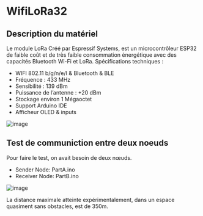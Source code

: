 # WifiLoRa32
## Description du matériel
Le module LoRa Créé par Espressif Systems, est un microcontrôleur ESP32 de faible coût et de très faible consommation énergétique avec des capacités Bluetooth Wi-Fi et LoRa.
Spécifications techniques :
- WIFI 802.11 b/g/n/e/I & Bluetooth & BLE
- Fréquence : 433 MHz
- Sensibilité : 139 dBm
- Puissance de l’antenne : +20 dBm
- Stockage environ 1 Mégaoctet
- Support Arduino IDE
- Afficheur OLED & inputs

![image](https://user-images.githubusercontent.com/72503356/119068580-64cc8200-b9dc-11eb-8505-39d2b5bf63d0.png)

## Test de communiction entre deux noeuds
Pour faire le test, on avait besoin de deux nœuds.
-  Sender Node: PartA.ino
-  Receiver Node: PartB.ino


![image](https://user-images.githubusercontent.com/72503356/119068729-ac530e00-b9dc-11eb-8b5d-6ee07f50d8d5.png)

La distance maximale atteinte expérimentalement, dans un espace quasiment sans obstacles, est de 350m. 


